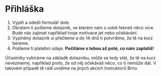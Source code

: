 Přihláška
=========
1. Vyplň a odešli formulář dole.
2. Obratem ti pošleme dotazník, ve kterém nám o sobě řekneš něco více. Bude nás zajímat například tvoje motivace jet nebo očekávání.
3. Vyplněný dotazník si přečteme a do 14 dnů ti potvrdíme, že tě na kurz bereme.
4. Pošleme ti platební údaje. **Počítáme s tebou až poté, co nám zaplatíš!**

Účastníky vybíráme na základě dotazníku, může se tedy stát, že tě na kurz nevezmeme, například proto, že od něj očekáváš něco, co ti nemůže dát. V takovém případě tě rádi uvidíme na jiných akcích Instruktorů Brno.
